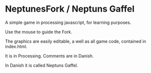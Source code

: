 # NeptunesFork / Neptuns Gaffel
A simple game in processing javascript, for learning purposes. 

Use the mouse to guide the Fork.

The graphics are easily editable, a well as all game code, contained in index.html.

It is in Processing. Comments are in Danish.

In Danish it is called Neptuns Gaffel.
